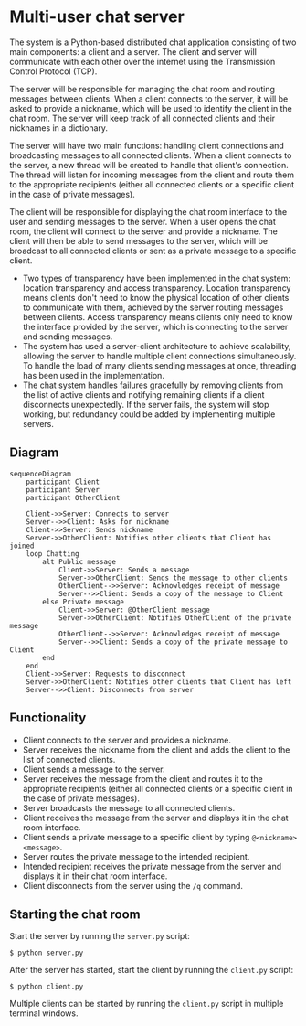 # Multi-user chat server

The system is a Python-based distributed chat application consisting of two main components: a client and a server. The client and server will communicate with each other over the internet using the Transmission Control Protocol (TCP).

The server will be responsible for managing the chat room and routing messages between clients. When a client connects to the server, it will be asked to provide a nickname, which will be used to identify the client in the chat room. The server will keep track of all connected clients and their nicknames in a dictionary.

The server will have two main functions: handling client connections and broadcasting messages to all connected clients. When a client connects to the server, a new thread will be created to handle that client's connection. The thread will listen for incoming messages from the client and route them to the appropriate recipients (either all connected clients or a specific client in the case of private messages).

The client will be responsible for displaying the chat room interface to the user and sending messages to the server. When a user opens the chat room, the client will connect to the server and provide a nickname. The client will then be able to send messages to the server, which will be broadcast to all connected clients or sent as a private message to a specific client.

- Two types of transparency have been implemented in the chat system: location transparency and access transparency. Location transparency means clients don't need to know the physical location of other clients to communicate with them, achieved by the server routing messages between clients. Access transparency means clients only need to know the interface provided by the server, which is connecting to the server and sending messages.
- The system has used a server-client architecture to achieve scalability, allowing the server to handle multiple client connections simultaneously. To handle the load of many clients sending messages at once, threading has been used in the implementation.
- The chat system handles failures gracefully by removing clients from the list of active clients and notifying remaining clients if a client disconnects unexpectedly. If the server fails, the system will stop working, but redundancy could be added by implementing multiple servers.

## Diagram

```mermaid
sequenceDiagram
    participant Client
    participant Server
    participant OtherClient

    Client->>Server: Connects to server
    Server-->>Client: Asks for nickname
    Client->>Server: Sends nickname
    Server->>OtherClient: Notifies other clients that Client has joined
    loop Chatting
        alt Public message
            Client->>Server: Sends a message
            Server->>OtherClient: Sends the message to other clients
            OtherClient-->>Server: Acknowledges receipt of message
            Server-->>Client: Sends a copy of the message to Client
        else Private message
            Client->>Server: @OtherClient message
            Server->>OtherClient: Notifies OtherClient of the private message
            OtherClient-->>Server: Acknowledges receipt of message
            Server-->>Client: Sends a copy of the private message to Client
        end
    end
    Client->>Server: Requests to disconnect
    Server->>OtherClient: Notifies other clients that Client has left
    Server-->>Client: Disconnects from server
```

## Functionality

- Client connects to the server and provides a nickname.
- Server receives the nickname from the client and adds the client to the list of connected clients.
- Client sends a message to the server.
- Server receives the message from the client and routes it to the appropriate recipients (either all connected clients or a specific client in the case of private messages).
- Server broadcasts the message to all connected clients.
- Client receives the message from the server and displays it in the chat room interface.
- Client sends a private message to a specific client by typing `@<nickname> <message>`.
- Server routes the private message to the intended recipient.
- Intended recipient receives the private message from the server and displays it in their chat room interface.
- Client disconnects from the server using the `/q` command.

## Starting the chat room

Start the server by running the `server.py` script:

    $ python server.py

After the server has started, start the client by running the `client.py` script:

    $ python client.py

Multiple clients can be started by running the `client.py` script in multiple terminal windows.
